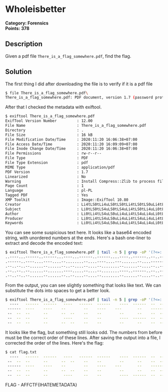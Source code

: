 # Wholeisbetter

**Category: Forensics**  
**Points: 378**

## Description
Given a pdf file `There_is_a_flag_somewhere.pdf`, find the flag.

## Solution
The first thing I did after downloading the file is to verify if it is a pdf file
```bash
$ file There_is_a_flag_somewhere.pdf\
There_is_a_flag_somewhere.pdf: PDF document, version 1.7 (password protected)
```

After that I checked the metadata with exiftool.  
```bash
$ exiftool There_is_a_flag_somewhere.pdf
ExifTool Version Number         : 12.00
File Name                       : There_is_a_flag_somewhere.pdf
Directory                       : .
File Size                       : 16 kB
File Modification Date/Time     : 2020:11:20 16:06:38+07:00
File Access Date/Time           : 2020:11:20 16:09:09+07:00
File Inode Change Date/Time     : 2020:11:20 16:06:38+07:00
File Permissions                : rw-r--r--
File Type                       : PDF
File Type Extension             : pdf
MIME Type                       : application/pdf
PDF Version                     : 1.7
Linearized                      : No
Warning                         : Install Compress::Zlib to process filtered streams
Page Count                      : 1
Language                        : pl-PL
Tagged PDF                      : Yes
XMP Toolkit                     : Image::ExifTool 10.80
Creator                         : Li4tLS0tLi4uLS0tLS0tLi4tLS0tLS0uLi4tLS0tLi4uLS0tLS0tLi4tLS0tLS0uLi4uLS0tLS4uLS0tLS0tLi4tLS4uLS0uLi4tLS0tLi4uLS0tLS0tLi4tLS0tLS0uLi0tLi4uLS0uLi0tLS0tLS4uLS0tLS0tLi4uLS0tLS4uLi0tLS0tLi4uLi0tLS0uLi4tLS0tLS0uLi4tLS0tLi4uLS0tLS4uLgo=#1
Subject                         : Li0tLS0tLS4uLS0tLS4uLi4tLS0tLi4uLi0tLi4uLi4uLi4tLS4uLi4tLS0tLi4uLi0tLS4uLi4uLi4tLS4uLi4tLS0tLS0uLi0tLS0tLS4uLi4tLS4uLi4tLS0tLi4uLi0tLi0uLS0uLi0tLS0uLi4uLi4tLS4uLi4tLS0tLS0uLi0tLi4tLS4uLS0tLS0tLi4uLi0tLi4uLi0tLS0tLS4uLi4uLS0tLgo=#3
Author                          : Li0tLi4tLS4uLS0uLi4uLi4tLS4uLi4uLi0tLi4tLS4uLi4tLS4uLi4tLS4uLi4uLi4uLS0uLi4uLi4tLS4uLi4tLS4uLS0uLi0tLi4tLS4uLi4tLS4uLi4tLS4uLi4uLi0tLi4uLS0uLi0tLi4uLi4uLi4tLS4uLi4tLS4uLS0uLi0tLi4tLS4uLS0uLi0tLi4uLi0tLi4uLi0tLi4tLS4uLi4tLS4uLgo=#4
Producer                        : Li0tLi4tLS4uLS0uLi4uLi4tLS4uLi4uLi4tLS0tLi4uLi4tLS4uLi4tLS4uLi4uLi4uLS0tLS4uLS0tLS0tLi4tLS4uLS0uLi0tLi4tLS4uLi4tLS4uLi4tLS0tLS0uLi0tLi4uLS0uLi0tLS0tLS4uLi4tLS4uLi4tLS4uLS0uLi0tLS0tLi4uLS0uLi0tLi4uLi0tLi4uLi0tLi4tLS4uLS0tLS4uLgo=#5
Keywords                        : Li0tLi4tLS4uLS0uLi4uLi4tLS4uLi4uLi0tLi4tLS4uLi4tLS4uLi4tLS4uLi4uLi4uLS0uLi4uLi4tLS4uLi4tLS4uLS0uLi0tLi4tLS4uLi4tLS4uLi4tLS4uLi4uLi0tLS4tLS0uLi0tLi4uLi4uLi4tLS4uLi4tLS4uLS0uLi0tLi4tLS4uLS0uLi0tLi4uLi0tLi4uLi0tLi4tLS4uLi4tLS4uLgo=#2
```

You can see some suspicious text here. It looks like a base64 encoded string, with unordered numbers at the ends.
Here's a bash one-liner to extract and decode the encoded text:  
```bash
$ exiftool There_is_a_flag_somewhere.pdf | tail -n 5 | grep -oP '(?<=: ).*=' | base64 -d
..----...------..------...----...------..------....----..------..--..--...----...------..------..--...--..------..------...----...-----....----...------...----...----...
.------..----....----....--........--....----....---.......--....------..------....--....----....--.-.--..----......--....------..--..--..------....--....------.....---.
.--..--..--......--......--..--....--....--........--......--....--..--..--..--....--....--......--...--..--........--....--..--..--..--..--..--....--....--..--....--...
.--..--..--......--.......----.....--....--........----..------..--..--..--..--....--....------..--...--..------....--....--..--..-----...--..--....--....--..--..----...
.--..--..--......--......--..--....--....--........--......--....--..--..--..--....--....--......---.---..--........--....--..--..--..--..--..--....--....--..--....--...
```

From the output, you can see slightly something that looks like text. We can substitute the dots into spaces to get a better look.
```bash
$ exiftool There_is_a_flag_somewhere.pdf | tail -n 5 | grep -oP '(?<=: ).*=' | base64 -d | tr '.' ' '
  ----   ------  ------   ----   ------  ------    ----  ------  --  --   ----   ------  ------  --   --  ------  ------   ----   -----    ----   ------   ----   ----   
 ------  ----    ----    --        --    ----    ---       --    ------  ------    --    ----    -- - --  ----      --    ------  --  --  ------    --    ------     --- 
 --  --  --      --      --  --    --    --        --      --    --  --  --  --    --    --      --   --  --        --    --  --  --  --  --  --    --    --  --    --   
 --  --  --      --       ----     --    --        ----  ------  --  --  --  --    --    ------  --   --  ------    --    --  --  -----   --  --    --    --  --  ----   
 --  --  --      --      --  --    --    --        --      --    --  --  --  --    --    --      --- ---  --        --    --  --  --  --  --  --    --    --  --    --   
```

It looks like the flag, but something still looks odd. The numbers from before must be the correct order of these lines. After saving the output into a file, I corrected the order of the lines. Here's the flag:  
```bash
$ cat flag.txt 
  ----   ------  ------   ----   ------  ------    ----  ------  --  --   ----   ------  ------  --   --  ------  ------   ----   -----    ----   ------   ----   ----   
 --  --  --      --      --  --    --    --        --      --    --  --  --  --    --    --      --- ---  --        --    --  --  --  --  --  --    --    --  --    --   
 ------  ----    ----    --        --    ----    ---       --    ------  ------    --    ----    -- - --  ----      --    ------  --  --  ------    --    ------     --- 
 --  --  --      --      --  --    --    --        --      --    --  --  --  --    --    --      --   --  --        --    --  --  --  --  --  --    --    --  --    --   
 --  --  --      --       ----     --    --        ----  ------  --  --  --  --    --    ------  --   --  ------    --    --  --  -----   --  --    --    --  --  ----   
```  

FLAG - AFFCTF{IHATEMETADATA}
